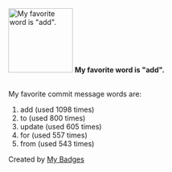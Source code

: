<img src="https://my-badges.github.io/my-badges/favorite-word.png" alt="My favorite word is &quot;add&quot;." title="My favorite word is &quot;add&quot;." width="128">
<strong>My favorite word is &quot;add&quot;.</strong>
<br><br>

My favorite commit message words are:

1. add (used 1098 times)
2. to (used 800 times)
3. update (used 605 times)
4. for (used 557 times)
5. from (used 543 times)


Created by <a href="https://github.com/my-badges/my-badges">My Badges</a>